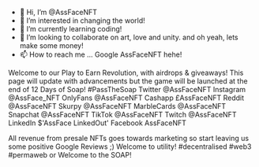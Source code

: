 - 👋 Hi, I’m @AssFaceNFT
- 👀 I’m interested in changing the world!
- 🌱 I’m currently learning coding!
- 💞️ I’m looking to collaborate on art, love and unity. and oh yeah, lets make some money!
- 📫 How to reach me ... Google AssFaceNFT hehe! 

Welcome to our Play to Earn Revolution, with airdrops & giveaways!
This page will update with advancements but the game will be launched at the end of 12 Days of Soap! #PassTheSoap
Twitter @AssFaceNFT
Instagram @AssFace_NFT
OnlyFans @AssFaceNFT
Cashapp £AssFaceNFT
Reddit @AssFaceNFT
Skurpy @AssFaceNFT
MarbleCards @AssFaceNFT
Snapchat @AssFaceNFT
TikTok @AssFaceNFT
Twitch @AssFaceNFT
LinkedIn $'AssFace LinkedOut'
Facebook AssFaceNFT

All revenue from presale NFTs goes towards marketing so start leaving us some positive Google Reviews ;)
Welcome to utility! #decentralised #web3 #permaweb
or Welcome to the SOAP! 

<!---
AssFaceNFT/AssFaceNFT is a ✨ special ✨ repository because its `README.md` (this file) appears on your GitHub profile.
You can click the Preview link to take a look at your changes.
--->
